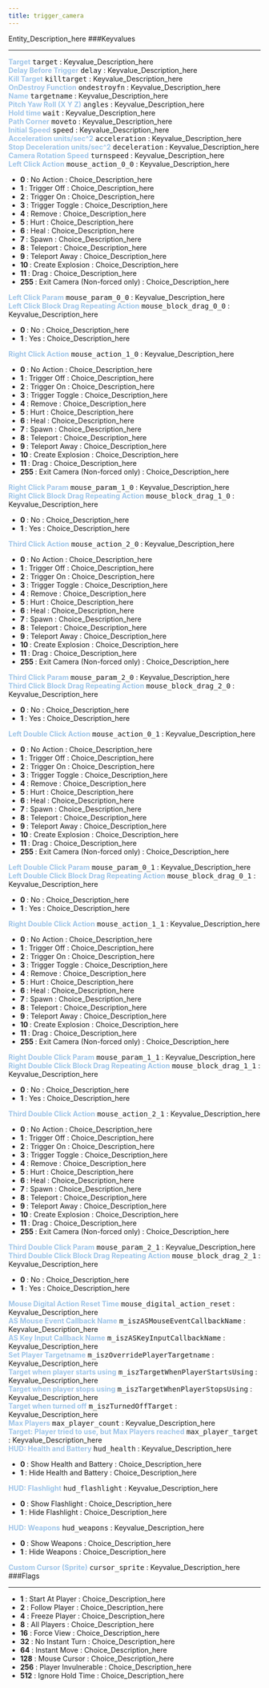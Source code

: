 ```yaml
---
title: trigger_camera
---
```


Entity_Description_here
###Keyvalues
<hr>
<div class="entityentry">
<span style="color:#9fc5e8;"><b>Target</b></span> <kbd  class="tooltip" data-tooltip="target_destination">target</kbd> :
Keyvalue_Description_here
</div>
<div class="entityentry">
<span style="color:#9fc5e8;"><b>Delay Before Trigger</b></span> <kbd  class="tooltip" data-tooltip="string">delay</kbd> :
Keyvalue_Description_here
</div>
<div class="entityentry">
<span style="color:#9fc5e8;"><b>Kill Target</b></span> <kbd  class="tooltip" data-tooltip="target_destination">killtarget</kbd> :
Keyvalue_Description_here
</div>
<div class="entityentry">
<span style="color:#9fc5e8;"><b>OnDestroy Function</b></span> <kbd  class="tooltip" data-tooltip="string">ondestroyfn</kbd> :
Keyvalue_Description_here
</div>
<div class="entityentry">
<span style="color:#9fc5e8;"><b>Name</b></span> <kbd  class="tooltip" data-tooltip="target_source">targetname</kbd> :
Keyvalue_Description_here
</div>
<div class="entityentry">
<span style="color:#9fc5e8;"><b>Pitch Yaw Roll (X Y Z)</b></span> <kbd  class="tooltip" data-tooltip="string">angles</kbd> :
Keyvalue_Description_here
</div>
<div class="entityentry">
<span style="color:#9fc5e8;"><b>Hold time</b></span> <kbd  class="tooltip" data-tooltip="integer">wait</kbd> :
Keyvalue_Description_here
</div>
<div class="entityentry">
<span style="color:#9fc5e8;"><b>Path Corner</b></span> <kbd  class="tooltip" data-tooltip="string">moveto</kbd> :
Keyvalue_Description_here
</div>
<div class="entityentry">
<span style="color:#9fc5e8;"><b>Initial Speed</b></span> <kbd  class="tooltip" data-tooltip="string">speed</kbd> :
Keyvalue_Description_here
</div>
<div class="entityentry">
<span style="color:#9fc5e8;"><b>Acceleration units/sec^2</b></span> <kbd  class="tooltip" data-tooltip="string">acceleration</kbd> :
Keyvalue_Description_here
</div>
<div class="entityentry">
<span style="color:#9fc5e8;"><b>Stop Deceleration units/sec^2</b></span> <kbd  class="tooltip" data-tooltip="string">deceleration</kbd> :
Keyvalue_Description_here
</div>
<div class="entityentry">
<span style="color:#9fc5e8;"><b>Camera Rotation Speed</b></span> <kbd  class="tooltip" data-tooltip="string">turnspeed</kbd> :
Keyvalue_Description_here
</div>
<div class="entityentry">
<span style="color:#9fc5e8;"><b>Left Click Action</b></span> <kbd  class="tooltip" data-tooltip="choices">mouse_action_0_0</kbd> :
Keyvalue_Description_here
<ul>
<li><b>0 </b></span> : No Action : Choice_Description_here</li>
<li><b>1 </b></span> : Trigger Off : Choice_Description_here</li>
<li><b>2 </b></span> : Trigger On : Choice_Description_here</li>
<li><b>3 </b></span> : Trigger Toggle : Choice_Description_here</li>
<li><b>4 </b></span> : Remove : Choice_Description_here</li>
<li><b>5 </b></span> : Hurt : Choice_Description_here</li>
<li><b>6 </b></span> : Heal : Choice_Description_here</li>
<li><b>7 </b></span> : Spawn : Choice_Description_here</li>
<li><b>8 </b></span> : Teleport : Choice_Description_here</li>
<li><b>9 </b></span> : Teleport Away : Choice_Description_here</li>
<li><b>10 </b></span> : Create Explosion : Choice_Description_here</li>
<li><b>11 </b></span> : Drag : Choice_Description_here</li>
<li><b>255 </b></span> : Exit Camera (Non-forced only) : Choice_Description_here</li>
</ul>
</div>
<div class="entityentry">
<span style="color:#9fc5e8;"><b>Left Click Param</b></span> <kbd  class="tooltip" data-tooltip="string">mouse_param_0_0</kbd> :
Keyvalue_Description_here
</div>
<div class="entityentry">
<span style="color:#9fc5e8;"><b>Left Click Block Drag Repeating Action</b></span> <kbd  class="tooltip" data-tooltip="choices">mouse_block_drag_0_0</kbd> :
Keyvalue_Description_here
<ul>
<li><b>0 </b></span> : No : Choice_Description_here</li>
<li><b>1 </b></span> : Yes : Choice_Description_here</li>
</ul>
</div>
<div class="entityentry">
<span style="color:#9fc5e8;"><b>Right Click Action</b></span> <kbd  class="tooltip" data-tooltip="choices">mouse_action_1_0</kbd> :
Keyvalue_Description_here
<ul>
<li><b>0 </b></span> : No Action : Choice_Description_here</li>
<li><b>1 </b></span> : Trigger Off : Choice_Description_here</li>
<li><b>2 </b></span> : Trigger On : Choice_Description_here</li>
<li><b>3 </b></span> : Trigger Toggle : Choice_Description_here</li>
<li><b>4 </b></span> : Remove : Choice_Description_here</li>
<li><b>5 </b></span> : Hurt : Choice_Description_here</li>
<li><b>6 </b></span> : Heal : Choice_Description_here</li>
<li><b>7 </b></span> : Spawn : Choice_Description_here</li>
<li><b>8 </b></span> : Teleport : Choice_Description_here</li>
<li><b>9 </b></span> : Teleport Away : Choice_Description_here</li>
<li><b>10 </b></span> : Create Explosion : Choice_Description_here</li>
<li><b>11 </b></span> : Drag : Choice_Description_here</li>
<li><b>255 </b></span> : Exit Camera (Non-forced only) : Choice_Description_here</li>
</ul>
</div>
<div class="entityentry">
<span style="color:#9fc5e8;"><b>Right Click Param</b></span> <kbd  class="tooltip" data-tooltip="string">mouse_param_1_0</kbd> :
Keyvalue_Description_here
</div>
<div class="entityentry">
<span style="color:#9fc5e8;"><b>Right Click Block Drag Repeating Action</b></span> <kbd  class="tooltip" data-tooltip="choices">mouse_block_drag_1_0</kbd> :
Keyvalue_Description_here
<ul>
<li><b>0 </b></span> : No : Choice_Description_here</li>
<li><b>1 </b></span> : Yes : Choice_Description_here</li>
</ul>
</div>
<div class="entityentry">
<span style="color:#9fc5e8;"><b>Third Click Action</b></span> <kbd  class="tooltip" data-tooltip="choices">mouse_action_2_0</kbd> :
Keyvalue_Description_here
<ul>
<li><b>0 </b></span> : No Action : Choice_Description_here</li>
<li><b>1 </b></span> : Trigger Off : Choice_Description_here</li>
<li><b>2 </b></span> : Trigger On : Choice_Description_here</li>
<li><b>3 </b></span> : Trigger Toggle : Choice_Description_here</li>
<li><b>4 </b></span> : Remove : Choice_Description_here</li>
<li><b>5 </b></span> : Hurt : Choice_Description_here</li>
<li><b>6 </b></span> : Heal : Choice_Description_here</li>
<li><b>7 </b></span> : Spawn : Choice_Description_here</li>
<li><b>8 </b></span> : Teleport : Choice_Description_here</li>
<li><b>9 </b></span> : Teleport Away : Choice_Description_here</li>
<li><b>10 </b></span> : Create Explosion : Choice_Description_here</li>
<li><b>11 </b></span> : Drag : Choice_Description_here</li>
<li><b>255 </b></span> : Exit Camera (Non-forced only) : Choice_Description_here</li>
</ul>
</div>
<div class="entityentry">
<span style="color:#9fc5e8;"><b>Third Click Param</b></span> <kbd  class="tooltip" data-tooltip="string">mouse_param_2_0</kbd> :
Keyvalue_Description_here
</div>
<div class="entityentry">
<span style="color:#9fc5e8;"><b>Third Click Block Drag Repeating Action</b></span> <kbd  class="tooltip" data-tooltip="choices">mouse_block_drag_2_0</kbd> :
Keyvalue_Description_here
<ul>
<li><b>0 </b></span> : No : Choice_Description_here</li>
<li><b>1 </b></span> : Yes : Choice_Description_here</li>
</ul>
</div>
<div class="entityentry">
<span style="color:#9fc5e8;"><b>Left Double Click Action</b></span> <kbd  class="tooltip" data-tooltip="choices">mouse_action_0_1</kbd> :
Keyvalue_Description_here
<ul>
<li><b>0 </b></span> : No Action : Choice_Description_here</li>
<li><b>1 </b></span> : Trigger Off : Choice_Description_here</li>
<li><b>2 </b></span> : Trigger On : Choice_Description_here</li>
<li><b>3 </b></span> : Trigger Toggle : Choice_Description_here</li>
<li><b>4 </b></span> : Remove : Choice_Description_here</li>
<li><b>5 </b></span> : Hurt : Choice_Description_here</li>
<li><b>6 </b></span> : Heal : Choice_Description_here</li>
<li><b>7 </b></span> : Spawn : Choice_Description_here</li>
<li><b>8 </b></span> : Teleport : Choice_Description_here</li>
<li><b>9 </b></span> : Teleport Away : Choice_Description_here</li>
<li><b>10 </b></span> : Create Explosion : Choice_Description_here</li>
<li><b>11 </b></span> : Drag : Choice_Description_here</li>
<li><b>255 </b></span> : Exit Camera (Non-forced only) : Choice_Description_here</li>
</ul>
</div>
<div class="entityentry">
<span style="color:#9fc5e8;"><b>Left Double Click Param</b></span> <kbd  class="tooltip" data-tooltip="string">mouse_param_0_1</kbd> :
Keyvalue_Description_here
</div>
<div class="entityentry">
<span style="color:#9fc5e8;"><b>Left Double Click Block Drag Repeating Action</b></span> <kbd  class="tooltip" data-tooltip="choices">mouse_block_drag_0_1</kbd> :
Keyvalue_Description_here
<ul>
<li><b>0 </b></span> : No : Choice_Description_here</li>
<li><b>1 </b></span> : Yes : Choice_Description_here</li>
</ul>
</div>
<div class="entityentry">
<span style="color:#9fc5e8;"><b>Right Double Click Action</b></span> <kbd  class="tooltip" data-tooltip="choices">mouse_action_1_1</kbd> :
Keyvalue_Description_here
<ul>
<li><b>0 </b></span> : No Action : Choice_Description_here</li>
<li><b>1 </b></span> : Trigger Off : Choice_Description_here</li>
<li><b>2 </b></span> : Trigger On : Choice_Description_here</li>
<li><b>3 </b></span> : Trigger Toggle : Choice_Description_here</li>
<li><b>4 </b></span> : Remove : Choice_Description_here</li>
<li><b>5 </b></span> : Hurt : Choice_Description_here</li>
<li><b>6 </b></span> : Heal : Choice_Description_here</li>
<li><b>7 </b></span> : Spawn : Choice_Description_here</li>
<li><b>8 </b></span> : Teleport : Choice_Description_here</li>
<li><b>9 </b></span> : Teleport Away : Choice_Description_here</li>
<li><b>10 </b></span> : Create Explosion : Choice_Description_here</li>
<li><b>11 </b></span> : Drag : Choice_Description_here</li>
<li><b>255 </b></span> : Exit Camera (Non-forced only) : Choice_Description_here</li>
</ul>
</div>
<div class="entityentry">
<span style="color:#9fc5e8;"><b>Right Double Click Param</b></span> <kbd  class="tooltip" data-tooltip="string">mouse_param_1_1</kbd> :
Keyvalue_Description_here
</div>
<div class="entityentry">
<span style="color:#9fc5e8;"><b>Right Double Click Block Drag Repeating Action</b></span> <kbd  class="tooltip" data-tooltip="choices">mouse_block_drag_1_1</kbd> :
Keyvalue_Description_here
<ul>
<li><b>0 </b></span> : No : Choice_Description_here</li>
<li><b>1 </b></span> : Yes : Choice_Description_here</li>
</ul>
</div>
<div class="entityentry">
<span style="color:#9fc5e8;"><b>Third Double Click Action</b></span> <kbd  class="tooltip" data-tooltip="choices">mouse_action_2_1</kbd> :
Keyvalue_Description_here
<ul>
<li><b>0 </b></span> : No Action : Choice_Description_here</li>
<li><b>1 </b></span> : Trigger Off : Choice_Description_here</li>
<li><b>2 </b></span> : Trigger On : Choice_Description_here</li>
<li><b>3 </b></span> : Trigger Toggle : Choice_Description_here</li>
<li><b>4 </b></span> : Remove : Choice_Description_here</li>
<li><b>5 </b></span> : Hurt : Choice_Description_here</li>
<li><b>6 </b></span> : Heal : Choice_Description_here</li>
<li><b>7 </b></span> : Spawn : Choice_Description_here</li>
<li><b>8 </b></span> : Teleport : Choice_Description_here</li>
<li><b>9 </b></span> : Teleport Away : Choice_Description_here</li>
<li><b>10 </b></span> : Create Explosion : Choice_Description_here</li>
<li><b>11 </b></span> : Drag : Choice_Description_here</li>
<li><b>255 </b></span> : Exit Camera (Non-forced only) : Choice_Description_here</li>
</ul>
</div>
<div class="entityentry">
<span style="color:#9fc5e8;"><b>Third Double Click Param</b></span> <kbd  class="tooltip" data-tooltip="string">mouse_param_2_1</kbd> :
Keyvalue_Description_here
</div>
<div class="entityentry">
<span style="color:#9fc5e8;"><b>Third Double Click Block Drag Repeating Action</b></span> <kbd  class="tooltip" data-tooltip="choices">mouse_block_drag_2_1</kbd> :
Keyvalue_Description_here
<ul>
<li><b>0 </b></span> : No : Choice_Description_here</li>
<li><b>1 </b></span> : Yes : Choice_Description_here</li>
</ul>
</div>
<div class="entityentry">
<span style="color:#9fc5e8;"><b>Mouse Digital Action Reset Time</b></span> <kbd  class="tooltip" data-tooltip="string">mouse_digital_action_reset</kbd> :
Keyvalue_Description_here
</div>
<div class="entityentry">
<span style="color:#9fc5e8;"><b>AS Mouse Event Callback Name</b></span> <kbd  class="tooltip" data-tooltip="string">m_iszASMouseEventCallbackName</kbd> :
Keyvalue_Description_here
</div>
<div class="entityentry">
<span style="color:#9fc5e8;"><b>AS Key Input Callback Name</b></span> <kbd  class="tooltip" data-tooltip="string">m_iszASKeyInputCallbackName</kbd> :
Keyvalue_Description_here
</div>
<div class="entityentry">
<span style="color:#9fc5e8;"><b>Set Player Targetname</b></span> <kbd  class="tooltip" data-tooltip="string">m_iszOverridePlayerTargetname</kbd> :
Keyvalue_Description_here
</div>
<div class="entityentry">
<span style="color:#9fc5e8;"><b>Target when player starts using</b></span> <kbd  class="tooltip" data-tooltip="string">m_iszTargetWhenPlayerStartsUsing</kbd> :
Keyvalue_Description_here
</div>
<div class="entityentry">
<span style="color:#9fc5e8;"><b>Target when player stops using</b></span> <kbd  class="tooltip" data-tooltip="string">m_iszTargetWhenPlayerStopsUsing</kbd> :
Keyvalue_Description_here
</div>
<div class="entityentry">
<span style="color:#9fc5e8;"><b>Target when turned off</b></span> <kbd  class="tooltip" data-tooltip="string">m_iszTurnedOffTarget</kbd> :
Keyvalue_Description_here
</div>
<div class="entityentry">
<span style="color:#9fc5e8;"><b>Max Players</b></span> <kbd  class="tooltip" data-tooltip="integer">max_player_count</kbd> :
Keyvalue_Description_here
</div>
<div class="entityentry">
<span style="color:#9fc5e8;"><b>Target: Player tried to use, but Max Players reached</b></span> <kbd  class="tooltip" data-tooltip="string">max_player_target</kbd> :
Keyvalue_Description_here
</div>
<div class="entityentry">
<span style="color:#9fc5e8;"><b>HUD: Health and Battery</b></span> <kbd  class="tooltip" data-tooltip="choices">hud_health</kbd> :
Keyvalue_Description_here
<ul>
<li><b>0 </b></span> : Show Health and Battery : Choice_Description_here</li>
<li><b>1 </b></span> : Hide Health and Battery : Choice_Description_here</li>
</ul>
</div>
<div class="entityentry">
<span style="color:#9fc5e8;"><b>HUD: Flashlight</b></span> <kbd  class="tooltip" data-tooltip="choices">hud_flashlight</kbd> :
Keyvalue_Description_here
<ul>
<li><b>0 </b></span> : Show Flashlight : Choice_Description_here</li>
<li><b>1 </b></span> : Hide Flashlight : Choice_Description_here</li>
</ul>
</div>
<div class="entityentry">
<span style="color:#9fc5e8;"><b>HUD: Weapons</b></span> <kbd  class="tooltip" data-tooltip="choices">hud_weapons</kbd> :
Keyvalue_Description_here
<ul>
<li><b>0 </b></span> : Show Weapons : Choice_Description_here</li>
<li><b>1 </b></span> : Hide Weapons : Choice_Description_here</li>
</ul>
</div>
<div class="entityentry">
<span style="color:#9fc5e8;"><b>Custom Cursor (Sprite)</b></span> <kbd  class="tooltip" data-tooltip="sprite">cursor_sprite</kbd> :
Keyvalue_Description_here
</div>
###Flags
<hr>
<div class="entityflags">
<ul>
<li><b>1</b></span> : Start At Player : Choice_Description_here</li>
<li><b>2</b></span> : Follow Player : Choice_Description_here</li>
<li><b>4</b></span> : Freeze Player : Choice_Description_here</li>
<li><b>8</b></span> : All Players : Choice_Description_here</li>
<li><b>16</b></span> : Force View : Choice_Description_here</li>
<li><b>32</b></span> : No Instant Turn : Choice_Description_here</li>
<li><b>64</b></span> : Instant Move : Choice_Description_here</li>
<li><b>128</b></span> : Mouse Cursor : Choice_Description_here</li>
<li><b>256</b></span> : Player Invulnerable : Choice_Description_here</li>
<li><b>512</b></span> : Ignore Hold Time : Choice_Description_here</li>
</ul>
</div>
